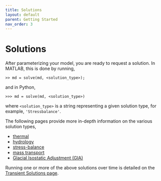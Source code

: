 ```yaml
---
title: Solutions
layout: default
parent: Getting Started
nav_order: 3
---
```


# Solutions
After parameterizing your model, you are ready to request a solution. In MATLAB, this is done by running,
````
>> md = solve(md, <solution_type>);
````
and in Python,
````
>>> md = solve(md, <solution_type>)
````
where `<solution_type>` is a string representing a given solution type, for example, `'Stressbalance'`.

The following pages provide more in-depth information on the various solution types,
- <a href="../using-issm/capabilities/thermal" target="_top">thermal</a>
- <a href="../using-issm/capabilities/hydrology" target="_top">hydrology</a>
- <a href="../using-issm/capabilities/stress-balance" target="_top">stress-balance</a>
- <a href="../using-issm/capabilities/mass-transport" target="_top">mass transport</a>
- <a href="../using-issm/capabilities/gia" target="_top">Glacial Isostatic Adjustment (GIA)</a>

Running one or more of the above solutions over time is detailed on the 
<a href="../using-issm/capabilities/transient" target="_top">Transient Solutions page</a>.

